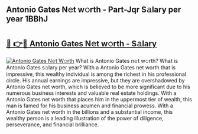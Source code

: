 ## Antonio Gates N𝚎t w𝚘rth - Part-Jqr S𝚊lary per year 1BBhJ

# <h2><a href="http://gc1nve.nevu.top/?p=Antonio+Gates">🔗 👉🔴 Antonio Gates N𝚎t w𝚘rth - S𝚊lary</a></h2>

[![Antonio Gates N𝚎t W𝚘rth](https://i.imgur.com/Oavwk0R.jpeg)](http://gc1nve.nevu.top/?p=Antonio+Gates)
What is Antonio Gates n𝚎t w𝚘rth? What is Antonio Gates s𝚊lary per year?
With a Antonio Gates net worth that is impressive, this wealthy individual is among the richest in his professional circle. His annual earnings are impressive, but they are overshadowed by Antonio Gates net worth, which is believed to be more significant due to his numerous business interests and valuable real estate holdings. With a Antonio Gates net worth that places him in the uppermost tier of wealth, this man is famed for his business acumen and financial prowess. With a Antonio Gates net worth in the billions and a substantial income, this wealthy person is a leading illustration of the power of diligence, perseverance, and financial brilliance.
